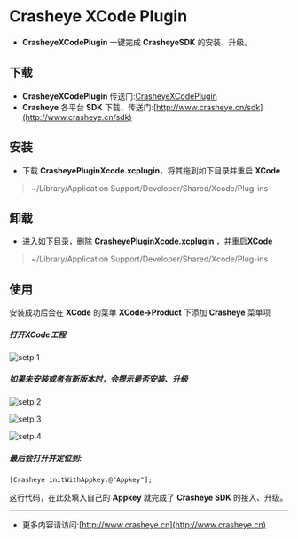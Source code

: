 # Crasheye XCode Plugin
* __CrasheyeXCodePlugin__ 一键完成 __CrasheyeSDK__ 的安装、升级。


## 下载
* __CrasheyeXCodePlugin__         传送门:[CrasheyeXCodePlugin](https://raw.githubusercontent.com/GangWang/Crasheye/master/XCodePlugin/CrasheyePluginXcode.zip)
* __Crasheye__ 各平台 __SDK__ 下载，传送门:[http://www.crasheye.cn/sdk](http://www.crasheye.cn/sdk)


## 安装

* 下载 **CrasheyePluginXcode.xcplugin**，将其拖到如下目录并重启 **XCode**

> ~/Library/Application Support/Developer/Shared/Xcode/Plug-ins


## 卸载
* 进入如下目录，删除 **CrasheyePluginXcode.xcplugin** ，并重启**XCode**

> ~/Library/Application Support/Developer/Shared/Xcode/Plug-ins


## 使用
安装成功后会在 __XCode__ 的菜单 **XCode->Product** 下添加 **Crasheye** 菜单项

##### 打开XCode工程

![setp 1](https://raw.githubusercontent.com/GangWang/Crasheye/master/XCodePlugin/1.png)

##### 如果未安装或者有新版本时，会提示是否安装、升级

![setp 2](https://raw.githubusercontent.com/GangWang/Crasheye/master/XCodePlugin/2.png)

![setp 3](https://raw.githubusercontent.com/GangWang/Crasheye/master/XCodePlugin/3.png)

![setp 4](https://raw.githubusercontent.com/GangWang/Crasheye/master/XCodePlugin/4.png)

##### 最后会打开并定位到:

	[Crasheye initWithAppkey:@"Appkey"];
	
这行代码，在此处填入自己的 __Appkey__ 就完成了 **Crasheye SDK** 的接入、升级。


---
* 更多内容请访问:[http://www.crasheye.cn](http://www.crasheye.cn)
